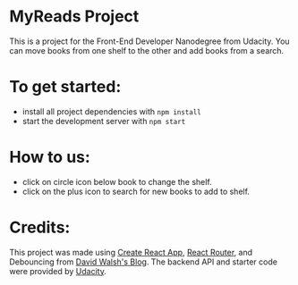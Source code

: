 # MyReads Project

This is a project for the Front-End Developer Nanodegree from Udacity. You can move books from one shelf to the other and add books from a search.

# To get started:

* install all project dependencies with `npm install`
* start the development server with `npm start`

# How to us:

* click on circle icon below book to change the shelf.
* click on the plus icon to search for new books to add to shelf.

# Credits:
This project was made using [Create React App](https://github.com/facebookincubator/create-react-app), [React Router](https://github.com/ReactTraining/react-router), and Debouncing from [David Walsh's Blog](https://davidwalsh.name/javascript-debounce-function). The backend API and starter code were provided by [Udacity](https://udacity.com).
